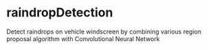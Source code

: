 # raindropDetection
Detect raindrops on vehicle windscreen by combining various region proposal algorithm with Convolutional Neural Network 
